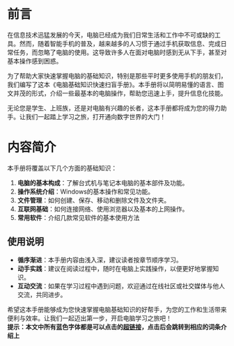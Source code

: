 
# 前言

在信息技术迅猛发展的今天，电脑已经成为我们日常生活和工作中不可或缺的工具。然而，随着智能手机的普及，越来越多的人习惯于通过手机获取信息、完成日常任务，而忽略了电脑的使用。这导致许多人在面对电脑时感到无从下手，甚至对基本操作感到困惑。

为了帮助大家快速掌握电脑的基础知识，特别是那些平时更多使用手机的朋友们，我们编写了这本《电脑基础知识快速扫盲手册》。本手册将以简明易懂的语言、图文并茂的形式，介绍一些最基本的电脑操作，帮助您迅速上手，提升信息化技能。

无论您是学生、上班族，还是对电脑有兴趣的长者，这本手册都将成为您的得力助手。让我们一起踏上学习之旅，打开通向数字世界的大门！

# 内容简介

本手册将覆盖以下几个方面的基础知识：

1. **电脑的基本构成**：了解台式机与笔记本电脑的基本部件及功能。
2. **操作系统介绍**：Windows的基本操作和常见功能。
3. **文件管理**：如何创建、保存、移动和删除文件及文件夹。
4. **互联网基础**：如何连接网络、使用浏览器以及基本的上网操作。
5. **常用软件**：介绍几款常见软件的基本使用方法


## 使用说明

- **循序渐进**：本手册内容由浅入深，建议读者按章节顺序学习。
- **动手实践**：建议在阅读过程中，随时在电脑上实践操作，以便更好地掌握知识。
- **互动交流**：如果在学习过程中遇到问题，欢迎通过在线社区或社交媒体与他人交流，共同进步。

希望这本手册能够成为您快速掌握电脑基础知识的好帮手，为您的工作和生活带来便利与效率。让我们一起迈出第一步，开启电脑学习之旅吧！  
**提示：本文中所有蓝色字体都是可以点击的[超链接](https://baike.baidu.com/item/%E8%B6%85%E6%96%87%E6%9C%AC/2832422?fromtitle=%E8%B6%85%E9%93%BE%E6%8E%A5&fromid=97857)，点击后会跳转到相应的词条介绍上**





